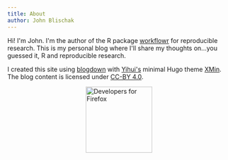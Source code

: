 ```yaml
---
title: About
author: John Blischak
---
```


Hi! I'm John. I'm the author of the R package [workflowr][] for reproducible
research. This is my personal blog where I'll share my thoughts on...you guessed
it, R and reproducible research.

I created this site using [blogdown][] with [Yihui's][yihui] minimal Hugo theme
[XMin][hugo-xmin]. The blog content is licensed under [CC-BY 4.0][cc-by].

<a title="Developers for Firefox"
   rel="nofollow"
   href="https://www.mozilla.org/firefox/this-browser-comes-highly-recommended/?utm_source=devs-for.firefox.com&utm_medium=referral&utm_campaign=devs-for-firefox&utm_content=Developers_For_Firefox_Dark">
  <img style="border:0 none; height: 150px; display: block; margin: auto;"
       alt="Developers for Firefox"
       srcset="//code.cdn.mozilla.net/for-firefox/badges/assets/Developers_For_Firefox_Dark.png,
               //code.cdn.mozilla.net/for-firefox/badges/assets/Developers_For_Firefox_Dark-2x.png 2x"
       src="//code.cdn.mozilla.net/for-firefox/badges/assets/Developers_For_Firefox_Dark.png">
</a>

[blogdown]: https://bookdown.org/yihui/blogdown/
[cc-by]: https://creativecommons.org/licenses/by/4.0/legalcode
[hugo-xmin]: https://xmin.yihui.name/
[workflowr]: https://github.com/jdblischak/workflowr
[yihui]: https://yihui.name/
